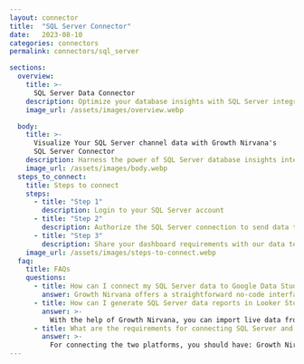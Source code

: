 ```yaml
---
layout: connector
title:  "SQL Server Connector"
date:   2023-08-10
categories: connectors
permalink: connectors/sql_server

sections:
  overview:
    title: >-
      SQL Server Data Connector
    description: Optimize your database insights with SQL Server integration. Seamlessly merge SQL Server database data with Looker Studio's analytical capabilities, unlocking insights that drive database performance strategies, data optimization, and operational excellence.
    image_url: /assets/images/overview.webp

  body:
    title: >-
      Visualize Your SQL Server channel data with Growth Nirvana's
      SQL Server Connector
    description: Harness the power of SQL Server database insights integrated into Looker Studio for strategic data management decisions.
    image_url: /assets/images/body.webp
  steps_to_connect:
    title: Steps to connect
    steps:
      - title: "Step 1"
        description: Login to your SQL Server account
      - title: "Step 2"
        description: Authorize the SQL Server connection to send data to Growth Nirvana
      - title: "Step 3"
        description: Share your dashboard requirements with our data team. We will build the report for you.
    image_url: /assets/images/steps-to-connect.webp
  faq:
    title: FAQs
    questions:
      - title: How can I connect my SQL Server data to Google Data Studio/Looker Studio?
        answer: Growth Nirvana offers a straightforward no-code interface to connect to SQL Server data sources.
      - title: How can I generate SQL Server data reports in Looker Studio?
        answer: >-
          With the help of Growth Nirvana, you can import live data from SQL Server into Looker Studio. These data can be viewed in charts, tables, and dashboards to generate branded reports that can be shared instantly.
      - title: What are the requirements for connecting SQL Server and Looker Studio?
        answer: >-
          For connecting the two platforms, you should have: Growth Nirvana Account and SQL Server Ads Account
---
```

